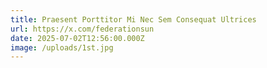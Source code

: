 ```yaml
---
title: Praesent Porttitor Mi Nec Sem Consequat Ultrices
url: https://x.com/federationsun
date: 2025-07-02T12:56:00.000Z
image: /uploads/1st.jpg
---
```

